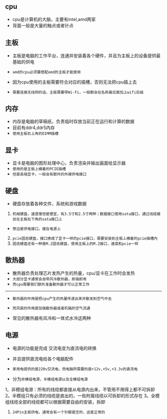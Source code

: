 ## cpu
* cpu是计算机的大脑，主要有intel,amd两家
* 背面一般是大量的触点或者针点

## 主板
* 主板是电脑的工作平台，连通并安装着各个硬件，并且为主板上的设备提供最基础的供电
* `amd的cpu必须要搭配amd的主板才能使用`
* 因为cpu使用的主板需要符合对应的插槽，否则无法把cpu插上去

* `需要连接无线网的话，主板需要带Wi-Fi，一般都会在名称最后面加上wifi后缀`


## 内存
* 内存是电脑的草稿纸，负责临时存放当前正在运行和计算的数据
* 目前有ddr4,ddr5内存
* `使用主板右上角的DIMM插槽`

## 显卡
* 显卡是电脑的图形处理中心，负责渲染并输出画面给显示器
* `使用的是主板上横着的PCIE插槽`
* `但是高端显卡，一般会有额外的外接供电接口`

## 硬盘
* 硬盘存放着各种文件，系统和游戏数据
1. `机械硬盘，速度慢但是便宜，有3.5寸和2.5寸两种；数据接口使用sata接口，通过线缆接驳在主板右下角的sata接口上`
*  `旁边是供电接口，接在电源上`
2. `pcie固态硬盘，接口换成了显卡一样的pcie接口，需要安装到主板上横着的pcie插槽内`
3. `固态硬盘还有一种是M.2固态硬盘，使用主板上的M.2接口，速度和pcie一样`

## 散热器
* 散热器负责处理芯片发热产生的热量，cpu/显卡在工作时会发热
* `大部分显卡通常会自带风冷散热器，即插即用`
* `而cpu需要我们额外准备散热器才可以正常工作`

---
* `散热器的作用是把cpu产生的热量传递出来并散发到空气中去`
* `而风扇的作用是加强散热器或者机箱的空气流通`

* 常见的散热器有风冷和一体式水冷这两种

## 电源
* 电源的功能是完成 交流电变为直流电的转换
* 并且提供直流电给各个电脑配件
* `家用电提供的是220v交流电，而电脑所需要的是+12v,+5v,+3.3v的直流电`

* 分为`非模组电源，半模组电源以及全模组电源`

1。非模组电源：所有的线缆都直接从电源内出来，不管用不用得上都不可拆卸
2。半模组只有必须的线缆是直出的，一些附属线缆以可拆卸的形式存在
3。全模组线缆全部的线缆都可以根据需要自由的安装，拆卸

1. `24Pin主板供电，通常会有一个针脚是空的，这是正常的`



